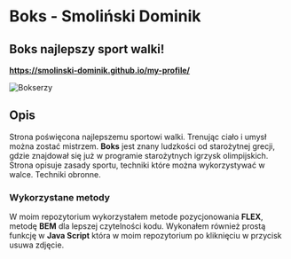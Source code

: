 # Boks - Smoliński Dominik

## Boks najlepszy sport walki!

**https://smolinski-dominik.github.io/my-profile/**

![Bokserzy](https://github.com/i-am-Frontend/my-profile/blob/master/image/Olanda_Anderson_(Red)_tries_to_land_a_punch_against_Rudolf_Kraj,_2000.jpg?raw=true)

## Opis

Strona poświęcona najlepszemu sportowi walki. Trenując ciało i umysł można zostać mistrzem.
**Boks** jest znany ludzkości od starożytnej grecji, gdzie znajdował się już w programie starożytnych igrzysk olimpijskich.
Strona opisuje zasady sportu, techniki które można wykorzystywać w walce. Techniki obronne.


### Wykorzystane metody

W moim repozytorium wykorzystałem metode pozycjonowania **FLEX**, metodę **BEM** dla lepszej czytelności kodu.
Wykonałem również prostą funkcję w **Java Script** która w moim repozytorium po kliknięciu w przycisk usuwa zdjęcie.
